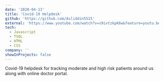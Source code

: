 ```yaml
---
date: '2020-04-13'
title: 'Covid-19 Helpdesk'
github: 'https://github.com/Asliddin5515'
external: 'https://www.youtube.com/watch?v=s9ivtzkpK6w&feature=youtu.be'
tech:
  - Javascript
  - TSQL
  - HTML
  - CSS
company: ''
showInProjects: false
---
```


Covid-19 helpdesk for tracking moderate and high risk patients around us along with online doctor portal.
